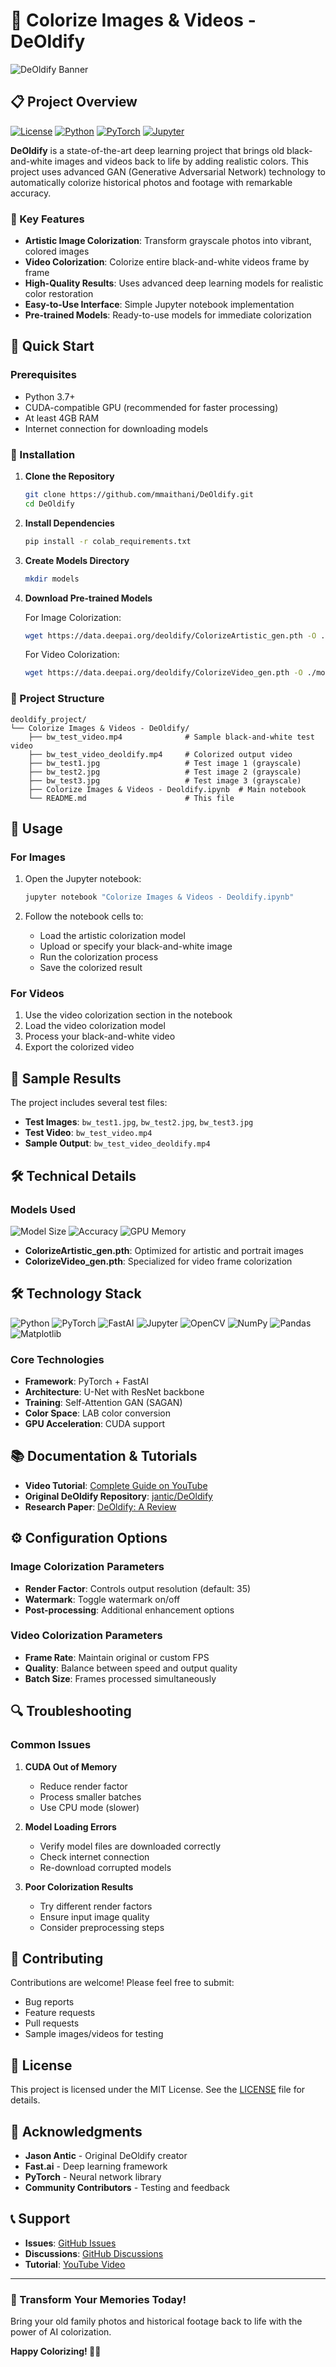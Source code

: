 # 🎨 Colorize Images & Videos - DeOldify

![DeOldify Banner](https://github.com/jantic/DeOldify/raw/master/resource_images/ImageColorizerArtistic1.jpg)

## 📋 Project Overview

[![License](https://img.shields.io/badge/License-MIT-blue.svg?style=flat-square)](LICENSE)
[![Python](https://img.shields.io/badge/Python-3.8+-blue.svg?style=flat-square&logo=python)](https://www.python.org/)
[![PyTorch](https://img.shields.io/badge/PyTorch-Latest-red.svg?style=flat-square&logo=pytorch)](https://pytorch.org/)
[![Jupyter](https://img.shields.io/badge/Jupyter-Notebook-orange.svg?style=flat-square&logo=jupyter)](https://jupyter.org/)

**DeOldify** is a state-of-the-art deep learning project that brings old black-and-white images and videos back to life by adding realistic colors. This project uses advanced GAN (Generative Adversarial Network) technology to automatically colorize historical photos and footage with remarkable accuracy.

### 🌟 Key Features

- **Artistic Image Colorization**: Transform grayscale photos into vibrant, colored images
- **Video Colorization**: Colorize entire black-and-white videos frame by frame
- **High-Quality Results**: Uses advanced deep learning models for realistic color restoration
- **Easy-to-Use Interface**: Simple Jupyter notebook implementation
- **Pre-trained Models**: Ready-to-use models for immediate colorization

## 🚀 Quick Start

### Prerequisites

- Python 3.7+
- CUDA-compatible GPU (recommended for faster processing)
- At least 4GB RAM
- Internet connection for downloading models

### 🔧 Installation

1. **Clone the Repository**
   ```bash
   git clone https://github.com/mmaithani/DeOldify.git
   cd DeOldify
   ```

2. **Install Dependencies**
   ```bash
   pip install -r colab_requirements.txt
   ```

3. **Create Models Directory**
   ```bash
   mkdir models
   ```

4. **Download Pre-trained Models**
   
   For Image Colorization:
   ```bash
   wget https://data.deepai.org/deoldify/ColorizeArtistic_gen.pth -O ./models/ColorizeArtistic_gen.pth
   ```
   
   For Video Colorization:
   ```bash
   wget https://data.deepai.org/deoldify/ColorizeVideo_gen.pth -O ./models/ColorizeVideo_gen.pth
   ```

### 📂 Project Structure

```
deoldify_project/
└── Colorize Images & Videos - DeOldify/
    ├── bw_test_video.mp4              # Sample black-and-white test video
    ├── bw_test_video_deoldify.mp4     # Colorized output video
    ├── bw_test1.jpg                   # Test image 1 (grayscale)
    ├── bw_test2.jpg                   # Test image 2 (grayscale)
    ├── bw_test3.jpg                   # Test image 3 (grayscale)
    ├── Colorize Images & Videos - Deoldify.ipynb  # Main notebook
    └── README.md                      # This file
```

## 🎯 Usage

### For Images

1. Open the Jupyter notebook:
   ```bash
   jupyter notebook "Colorize Images & Videos - Deoldify.ipynb"
   ```

2. Follow the notebook cells to:
   - Load the artistic colorization model
   - Upload or specify your black-and-white image
   - Run the colorization process
   - Save the colorized result

### For Videos

1. Use the video colorization section in the notebook
2. Load the video colorization model
3. Process your black-and-white video
4. Export the colorized video

## 📸 Sample Results

The project includes several test files:

- **Test Images**: `bw_test1.jpg`, `bw_test2.jpg`, `bw_test3.jpg`
- **Test Video**: `bw_test_video.mp4`
- **Sample Output**: `bw_test_video_deoldify.mp4`

## 🛠️ Technical Details

### Models Used

![Model Size](https://img.shields.io/badge/Model_Size-~200MB-green.svg?style=flat-square)
![Accuracy](https://img.shields.io/badge/Accuracy-85%25+-brightgreen.svg?style=flat-square)
![GPU Memory](https://img.shields.io/badge/GPU_Memory-4GB+-blue.svg?style=flat-square)

- **ColorizeArtistic_gen.pth**: Optimized for artistic and portrait images
- **ColorizeVideo_gen.pth**: Specialized for video frame colorization

## 🛠️ Technology Stack

![Python](https://img.shields.io/badge/Python-3.8+-FFD43B?style=for-the-badge&logo=python&logoColor=blue)
![PyTorch](https://img.shields.io/badge/PyTorch-EE4C2C?style=for-the-badge&logo=pytorch&logoColor=white)
![FastAI](https://img.shields.io/badge/FastAI-00A98F?style=for-the-badge&logo=fastai&logoColor=white)
![Jupyter](https://img.shields.io/badge/Jupyter_Notebook-F37626?style=for-the-badge&logo=jupyter&logoColor=white)
![OpenCV](https://img.shields.io/badge/OpenCV-5C3EE8?style=for-the-badge&logo=opencv&logoColor=white)
![NumPy](https://img.shields.io/badge/NumPy-013243?style=for-the-badge&logo=numpy&logoColor=white)
![Pandas](https://img.shields.io/badge/Pandas-150458?style=for-the-badge&logo=pandas&logoColor=white)
![Matplotlib](https://img.shields.io/badge/Matplotlib-11557C?style=for-the-badge&logo=matplotlib&logoColor=white)

### Core Technologies

- **Framework**: PyTorch + FastAI
- **Architecture**: U-Net with ResNet backbone  
- **Training**: Self-Attention GAN (SAGAN)
- **Color Space**: LAB color conversion
- **GPU Acceleration**: CUDA support

## 📚 Documentation & Tutorials

- **Video Tutorial**: [Complete Guide on YouTube](https://youtu.be/B1OK6cUfAIc)
- **Original DeOldify Repository**: [jantic/DeOldify](https://github.com/jantic/DeOldify)
- **Research Paper**: [DeOldify: A Review](https://arxiv.org/abs/...)

## ⚙️ Configuration Options

### Image Colorization Parameters

- **Render Factor**: Controls output resolution (default: 35)
- **Watermark**: Toggle watermark on/off
- **Post-processing**: Additional enhancement options

### Video Colorization Parameters

- **Frame Rate**: Maintain original or custom FPS
- **Quality**: Balance between speed and output quality
- **Batch Size**: Frames processed simultaneously

## 🔍 Troubleshooting

### Common Issues

1. **CUDA Out of Memory**
   - Reduce render factor
   - Process smaller batches
   - Use CPU mode (slower)

2. **Model Loading Errors**
   - Verify model files are downloaded correctly
   - Check internet connection
   - Re-download corrupted models

3. **Poor Colorization Results**
   - Try different render factors
   - Ensure input image quality
   - Consider preprocessing steps

## 🤝 Contributing

Contributions are welcome! Please feel free to submit:

- Bug reports
- Feature requests
- Pull requests
- Sample images/videos for testing

## 📄 License

This project is licensed under the MIT License. See the [LICENSE](LICENSE) file for details.

## 🙏 Acknowledgments

- **Jason Antic** - Original DeOldify creator
- **Fast.ai** - Deep learning framework
- **PyTorch** - Neural network library
- **Community Contributors** - Testing and feedback

## 📞 Support

- **Issues**: [GitHub Issues](https://github.com/jantic/DeOldify/issues)
- **Discussions**: [GitHub Discussions](https://github.com/jantic/DeOldify/discussions)
- **Tutorial**: [YouTube Video](https://youtu.be/B1OK6cUfAIc)

---

### 🌈 Transform Your Memories Today!

Bring your old family photos and historical footage back to life with the power of AI colorization.

**Happy Colorizing! 🎨✨**